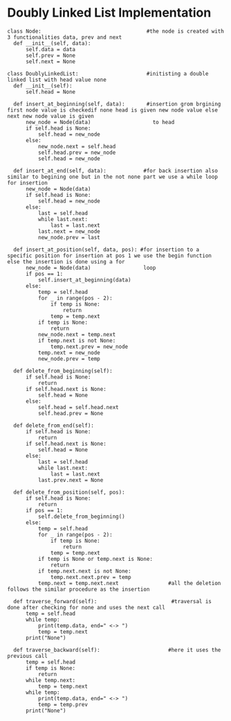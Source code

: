 # Doubly Linked List Implementation

    class Node:                                  #the node is created with 3 functionalities data, prev and next
      def __init__(self, data):
          self.data = data
          self.prev = None
          self.next = None
    
    class DoublyLinkedList:                      #initisting a double linked list with head value none
      def __init__(self):
          self.head = None
    
      def insert_at_beginning(self, data):       #insertion grom brgining first node value is checkedif none head is given new node value else next new node value is given 
          new_node = Node(data)                    to head
          if self.head is None:
              self.head = new_node
          else:
              new_node.next = self.head
              self.head.prev = new_node
              self.head = new_node
    
      def insert_at_end(self, data):            #for back insertion also similar to begining one but in the not none part we use a while loop for insertion
          new_node = Node(data)
          if self.head is None:
              self.head = new_node
          else:
              last = self.head
              while last.next:
                  last = last.next
              last.next = new_node
              new_node.prev = last
    
      def insert_at_position(self, data, pos): #for insertion to a specific position for insertion at pos 1 we use the begin function else the insertion is done using a for
          new_node = Node(data)                 loop
          if pos == 1:
              self.insert_at_beginning(data)
          else:
              temp = self.head
              for _ in range(pos - 2):
                  if temp is None:
                      return
                  temp = temp.next
              if temp is None:
                  return
              new_node.next = temp.next
              if temp.next is not None:
                  temp.next.prev = new_node
              temp.next = new_node
              new_node.prev = temp
    
      def delete_from_beginning(self):
          if self.head is None:
              return
          if self.head.next is None:
              self.head = None
          else:
              self.head = self.head.next
              self.head.prev = None
    
      def delete_from_end(self):
          if self.head is None:
              return
          if self.head.next is None:
              self.head = None
          else:
              last = self.head
              while last.next:
                  last = last.next
              last.prev.next = None
    
      def delete_from_position(self, pos):
          if self.head is None:
              return
          if pos == 1:
              self.delete_from_beginning()
          else:
              temp = self.head
              for _ in range(pos - 2):
                  if temp is None:
                      return
                  temp = temp.next
              if temp is None or temp.next is None:
                  return
              if temp.next.next is not None:
                  temp.next.next.prev = temp
              temp.next = temp.next.next                #all the deletion follows the similar procedure as the insertion 
    
      def traverse_forward(self):                        #traversal is done after checking for none and uses the next call
          temp = self.head
          while temp:
              print(temp.data, end=" <-> ")
              temp = temp.next
          print("None")
    
      def traverse_backward(self):                      #here it uses the previous call
          temp = self.head
          if temp is None:
              return
          while temp.next:
              temp = temp.next
          while temp:
              print(temp.data, end=" <-> ")
              temp = temp.prev
          print("None")
